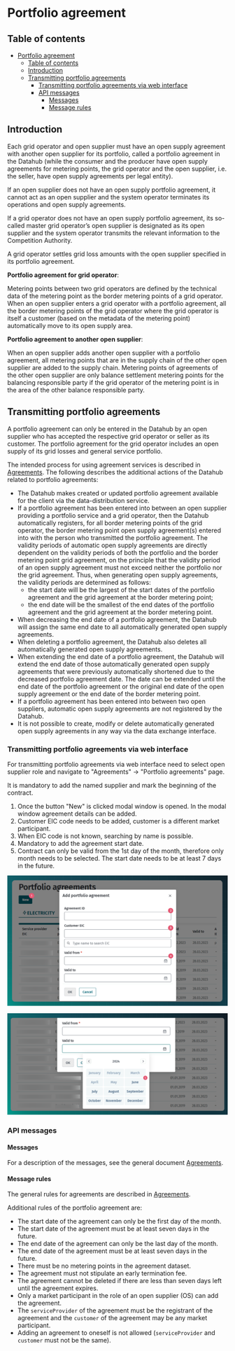 ﻿# Portfolio agreement

## Table of contents

<!-- TOC -->
* [Portfolio agreement](#portfolio-agreement)
  * [Table of contents](#table-of-contents)
  * [Introduction](#introduction)
  * [Transmitting portfolio agreements](#transmitting-portfolio-agreements)
    * [Transmitting portfolio agreements via web interface](#transmitting-portfolio-agreements-via-web-interface)
    * [API messages](#api-messages)
      * [Messages](#messages)
      * [Message rules](#message-rules)
<!-- TOC -->

## Introduction

Each grid operator and open supplier must have an open supply agreement with another open supplier for its portfolio, called a portfolio agreement in the Datahub (while the consumer and the producer
have open supply agreements for metering points, the grid operator and the open supplier, i.e. the seller, have open supply agreements per legal entity).

If an open supplier does not have an open supply portfolio agreement, it cannot act as an open supplier and the system operator terminates its operations and open supply agreements.

If a grid operator does not have an open supply portfolio agreement, its so-called master grid operator’s open supplier is designated as its open supplier and the system operator transmits the
relevant information to the Competition Authority.

A grid operator settles grid loss amounts with the open supplier specified in its portfolio agreement.

**Portfolio agreement for grid operator**:

Metering points between two grid operators are defined by the technical data of the metering point as the border metering points of a grid operator. When an open supplier enters a grid operator with a
portfolio agreement, all the border metering points of the grid operator where the grid operator is itself a customer (based on the metadata of the metering point) automatically move to its open
supply area.

**Portfolio agreement to another open supplier**:

When an open supplier adds another open supplier with a portfolio agreement, all metering points that are in the supply chain of the other open supplier are added to the supply chain. Metering points
of agreements of the other open supplier are only balance settlement metering points for the balancing responsible party if the grid operator of the metering point is in the area of the other balance
responsible party.

## Transmitting portfolio agreements

A portfolio agreement can only be entered in the Datahub by an open supplier who has accepted the respective grid operator or seller as its customer. The portfolio agreement for the grid operator
includes an open supply of its grid losses and general service portfolio.

The intended process for using agreement services is described in [Agreements](06-agreements.md). The following describes the additional actions of the Datahub related to portfolio agreements:

- The Datahub makes created or updated portfolio agreement available for the client via the data-distribution service.
- If a portfolio agreement has been entered into between an open supplier providing a portfolio service and a grid operator, then the Datahub automatically registers, for all border metering points of
  the grid operator, the border metering point open supply agreement(s) entered into with the person who transmitted the portfolio agreement. The validity periods of automatic open supply agreements
  are directly dependent on the validity periods of both the portfolio and the border metering point grid agreement, on the principle that the validity period of an open supply agreement must not
  exceed neither the portfolio nor the grid agreement. Thus, when generating open supply agreements, the validity periods are determined as follows:
    - the start date will be the largest of the start dates of the portfolio agreement and the grid agreement at the border metering point;
    - the end date will be the smallest of the end dates of the portfolio agreement and the grid agreement at the border metering point.
- When decreasing the end date of a portfolio agreement, the Datahub will assign the same end date to all automatically generated open supply agreements.
- When deleting a portfolio agreement, the Datahub also deletes all automatically generated open supply agreements.
- When extending the end date of a portfolio agreement, the Datahub will extend the end date of those automatically generated open supply agreements that were previously automatically shortened
  due to the decreased portfolio agreement date. The date can be extended until the end date of the portfolio agreement or the original end date of the open supply agreement or the end date of the
  border metering point.
- If a portfolio agreement has been entered into between two open suppliers, automatic open supply agreements are not registered by the Datahub.
- It is not possible to create, modify or delete automatically generated open supply agreements in any way via the data exchange interface.

### Transmitting portfolio agreements via web interface

For transmitting portfolio agreements via web interface need to select open supplier role and navigate to "Agreements" -> "Portfolio agreements" page. 

It is mandatory to add the named supplier and mark the beginning of the contract.
1. Once the button "New" is clicked modal window is opened. In the modal window agreement details can be added.
2. Customer EIC code needs to be added, customer is a different market participant.
3. When EIC code is not known, searching by name is possible.
4. Mandatory to add the agreement start date.
5. Contract can only be valid from the 1st day of the month, therefore only month needs to be selected. The start date needs to be at least 7 days in the future.

![add agreement](../images/opp-ui/agreement/portfolio-agreement/add-agreement.png)

![select start date](../images/opp-ui/agreement/portfolio-agreement/add-date.png)

### API messages

#### Messages

For a description of the messages, see the general document [Agreements](06-agreements.md).

#### Message rules

The general rules for agreements are described in [Agreements](06-agreements.md#message-rules).

Additional rules of the portfolio agreement are:

- The start date of the agreement can only be the first day of the month.
- The start date of the agreement must be at least seven days in the future.
- The end date of the agreement can only be the last day of the month.
- The end date of the agreement must be at least seven days in the future.
- There must be no metering points in the agreement dataset.
- The agreement must not stipulate an early termination fee.
- The agreement cannot be deleted if there are less than seven days left until the agreement expires.
- Only a market participant in the role of an open supplier (OS) can add the agreement.
- The `serviceProvider` of the agreement must be the registrant of the agreement and the `customer` of the agreement may be any market participant.
- Adding an agreement to oneself is not allowed (`serviceProvider` and `customer` must not be the same).
